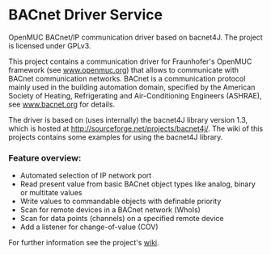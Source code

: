 # BACnet Driver Service
OpenMUC BACnet/IP communication driver based on bacnet4J. The project is licensed under GPLv3.

This project contains a communication driver for Fraunhofer's OpenMUC framework (see www.openmuc.org) that allows to communicate with BACnet communication networks. BACnet is a communication protocol mainly used in the building automation domain, specified by the American Society of Heating, Refrigerating and Air-Conditioning Engineers (ASHRAE), see www.bacnet.org for details.

The driver is based on (uses internally) the bacnet4J library version 1.3, which is hosted at http://sourceforge.net/projects/bacnet4j/. The wiki of this projects contains some examples for using the bacnet4J library.

### Feature overview:
* Automated selection of IP network port
* Read present value from basic BACnet object types like analog, binary or multitate values
* Write values to commandable objects with definable priority
* Scan for remote devices in a BACnet network (WhoIs)
* Scan for data points (channels) on a specified remote device
* Add a listener for change-of-value (COV)

For further information see the project's [wiki](https://github.com/openmucextensions/bacnet/wiki).
